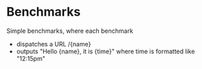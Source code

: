 Benchmarks
==========

Simple benchmarks, where each benchmark

- dispatches a URL /{name}
- outputs "Hello {name}, it is {time}" where time is formatted like "12:15pm"